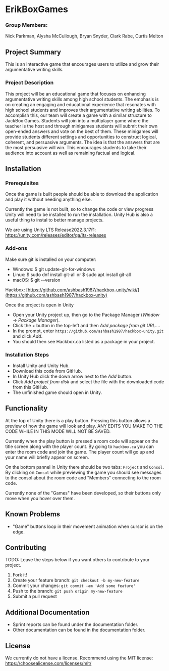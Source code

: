 #  ErikBoxGames
###  Group Members: 
Nick Parkman, Alysha McCullough, Bryan Snyder, Clark Rabe, Curtis Melton

## Project Summary
This is an interactive game that encourages users to utilize and grow their argumentative writing skills. 

###  Project Description
This project will be an educational game that focuses on enhancing argumentative writing skills among high school students. The emphasis is on creating an engaging and educational experience that resonates with high school students and improves their argumentative writing abilities. To accomplish this, our team will create a game with a similar structure to JackBox Games. Students will join into a multiplayer game where the teacher is the host and through minigames students will submit their own open-ended answers and vote on the best of them. These minigames will provide students different settings and opportunities to construct logical, coherent, and persuasive arguments. The idea is that the answers that are the most persuasive will win. This encourages students to take their audience into account as well as remaining factual and logical. 

## Installation
### Prerequisites
Once the game is built people should be able to download the application and play it without needing anything else. 

Currently the game is not built, so to change the code or view progress Unity will need to be installed to run the installation. Unity Hub is also a useful thing to instal to better manage projects.

We are using Unity LTS Release2022.3.17f1: https://unity.com/releases/editor/qa/lts-releases



### Add-ons
Make sure git is installed on your computer:

* Windows: $ git update-git-for-windows
* Linux: $ sudo dnf install git-all   or   $ sudo apt install git-all
* macOS: $ git --version

Hackbox: [https://github.com/ashbash1987/hackbox-unity/wiki/](https://github.com/ashbash1987/hackbox-unity)

Once the project is open in Unity 

* Open your Unity project up, then go to the Package Manager (_Window_ → _Package Manager_).
* Click the _+_ button in the top-left and then _Add package from git URL..._.
* In the prompt, enter `https://github.com/ashbash1987/hackbox-unity.git` and click _Add_.
* You should then see Hackbox.ca listed as a package in your project.


### Installation Steps
* Install Unity and Unity Hub.
* Download this code from GitHub.
* In Unity Hub click the down arrow next to the _Add_ button.
* Click _Add project from disk_ and select the file with the downloaded code from this GitHub.
* The unfinished game should open in Unity.

## Functionality
At the top of Unity there is a play button. Pressing this button allows a preview of how the game will look and play. ANY EDITS YOU MAKE TO THE CODE WHILE IN THIS MODE WILL NOT BE SAVED. 

Currently when the play button is pressed a room code will appear on the title screen along with the player count. By going to `hackbox.ca` you can enter the room code and join the game. The player count will go up and your name will briefly appear on screen. 

On the bottom pannel in Unity there should be two tabs: `Project` and `Consol`. By clicking on `Consol` while previewing the game you should see messages to the consol about the room code and "Members" connecting to the room code. 

Currently none of the "Games" have been developed, so their buttons only move when you hover over them. 

## Known Problems
* "Game" buttons loop in their movement animation when cursor is on the edge.

## Contributing
TODO: Leave the steps below if you want others to contribute to your project.
1. Fork it!
2. Create your feature branch: `git checkout -b my-new-feature`
3. Commit your changes: `git commit -am 'Add some feature'`
4. Push to the branch: `git push origin my-new-feature`
5. Submit a pull request


## Additional Documentation
* Sprint reports can be found under the documentation folder.
* Other documentation can be found in the documentation folder.

## License
We currently do not have a license. 
Recommend using the MIT license: https://choosealicense.com/licenses/mit/

